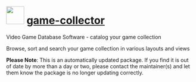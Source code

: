 # <img src="https://cdn.jsdelivr.net/gh/mkevenaar/chocolatey-packages@4de82d783c8574401d9b506f1391a611db64c3e6/icons/game-collector.png" width="48" height="48"/> [game-collector](https://chocolatey.org/packages/game-collector)

Video Game Database Software - catalog your game collection

Browse, sort and search your game collection in various layouts and views

**Please Note**: This is an automatically updated package. If you find it is
out of date by more than a day or two, please contact the maintainer(s) and
let them know the package is no longer updating correctly.
